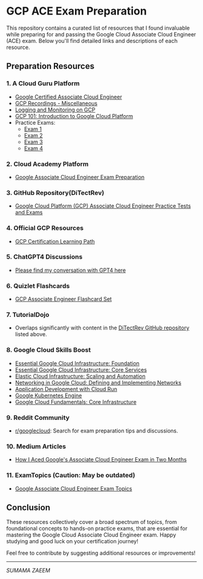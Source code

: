 # GCP ACE Exam Preparation

This repository contains a curated list of resources that I found invaluable while preparing for and passing the Google Cloud Associate Cloud Engineer (ACE) exam. Below you'll find detailed links and descriptions of each resource.

## Preparation Resources

### 1. A Cloud Guru Platform
- [Google Certified Associate Cloud Engineer](https://learn.acloud.guru/course/google-certified-associate-cloud-engineer/)
- [GCP Recordings - Miscellaneous](https://learn.acloud.guru/course/e927f4b5-b7c3-4619-b3c6-e529c1ceca00/dashboard)
- [Logging and Monitoring on GCP](https://learn.acloud.guru/course/d6fb013d-ab5b-440d-b2f0-ba51b650e6e2/dashboard)
- [GCP 101: Introduction to Google Cloud Platform](https://learn.acloud.guru/course/gcp-101/dashboard)
- Practice Exams:
  - [Exam 1](https://practice-exam.acloud.guru/gcp-certified-associate-cloud-engineer?_ga=2.107374274.1304349605.1719001231-896851803.1716618925)
  - [Exam 2](https://practice-exam.acloud.guru/f667fc10-8e6d-4635-aebf-7c74e20c765c?_ga=2.107374274.1304349605.1719001231-896851803.1716618925)
  - [Exam 3](https://practice-exam.acloud.guru/898d36b1-5a7b-4529-8ea6-8ca50536e44e?_ga=2.107374274.1304349605.1719001231-896851803.1716618925)
  - [Exam 4](https://practice-exam.acloud.guru/d1f2e22b-1cfa-41ff-a271-7b7b5bc5c979?_ga=2.42828389.1304349605.1719001231-896851803.1716618925)

### 2. Cloud Academy Platform
- [Google Associate Cloud Engineer Exam Preparation](https://cloudacademy.com/learning-paths/google-associate-cloud-engineer-exam-preparation-844/)

### 3. GitHub Repository(DiTectRev)
- [Google Cloud Platform (GCP) Associate Cloud Engineer Practice Tests and Exams](https://github.com/Ditectrev/Google-Cloud-Platform-GCP-Associate-Cloud-Engineer-Practice-Tests-Exams-Questions-Answers)

### 4. Official GCP Resources
- [GCP Certification Learning Path](https://cloud.google.com/learn/certification/cloud-engineer)

### 5. ChatGPT4 Discussions
- [Please find my conversation with GPT4 here](<./conversations with chatgpt4/sumama's-conversation-with-chatgpt-4.md>)

### 6. Quizlet Flashcards
- [GCP Associate Engineer Flashcard Set](https://quizlet.com/434286726/gcp-assoc-engineeer-flash-card-set-2-flash-cards/)

### 7. TutorialDojo
- Overlaps significantly with content in the [DiTectRev GitHub repository](https://github.com/Ditectrev/Google-Cloud-Platform-GCP-Associate-Cloud-Engineer-Practice-Tests-Exams-Questions-Answers) listed above.

### 8. Google Cloud Skills Boost
- [Essential Google Cloud Infrastructure: Foundation](https://www.cloudskillsboost.google/course_templates/648)
- [Essential Google Cloud Infrastructure: Core Services](https://www.cloudskillsboost.google/course_templates/637)
- [Elastic Cloud Infrastructure: Scaling and Automation](https://www.cloudskillsboost.google/course_templates/654)
- [Networking in Google Cloud: Defining and Implementing Networks](https://www.cloudskillsboost.google/course_templates/645)
- [Application Development with Cloud Run](https://www.cloudskillsboost.google/course_templates/625)
- [Google Kubernetes Engine](https://www.cloudskillsboost.google/course_templates/636)
- [Google Cloud Fundamentals: Core Infrastructure](https://www.cloudskillsboost.google/course_templates/2)

### 9. Reddit Community
- [r/googlecloud](https://www.reddit.com/r/googlecloud/): Search for exam preparation tips and discussions.

### 10. Medium Articles
- [How I Aced Google's Associate Cloud Engineer Exam in Two Months](https://abishaik.medium.com/how-i-aced-googles-associate-cloud-engineer-exam-in-two-months-ce71782992cc)

### 11. ExamTopics (Caution: May be outdated)
- [Google Associate Cloud Engineer Exam Topics](https://www.examtopics.com/exams/google/associate-cloud-engineer/)

## Conclusion

These resources collectively cover a broad spectrum of topics, from foundational concepts to hands-on practice exams, that are essential for mastering the Google Cloud Associate Cloud Engineer exam. Happy studying and good luck on your certification journey!

Feel free to contribute by suggesting additional resources or improvements!

---

*SUMAMA ZAEEM*
